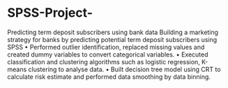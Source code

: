 # SPSS-Project-
Predicting term deposit subscribers using bank data
Building a marketing strategy for banks by predicting potential term deposit subscribers using SPSS
•	Performed outlier identification, replaced missing values and created dummy variables to convert categorical variables.
•	Executed classification and clustering algorithms such as logistic regression, K-means clustering to analyse data.
•	Built decision tree model using CRT to calculate risk estimate and performed data smoothing by data binning.

